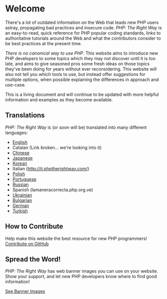 # Welcome

There's a lot of outdated information on the Web that leads new PHP users astray,
propagating bad practices and insecure code. _PHP: The Right Way_ is an easy-to-read,
quick reference for PHP popular coding standards, links to authoritative tutorials
around the Web and what the contributors consider to be best practices at the present
time.

_There is no canonical way to use PHP_. This website aims to introduce new PHP
developers to some topics which they may not discover until it is too late, and aims
to give seasoned pros some fresh ideas on those topics they've been doing for years
without ever reconsidering. This website will also not tell you which tools to use, but
instead offer suggestions for multiple options, when possible explaining the differences
in approach and use-case.

This is a living document and will continue to be updated with more helpful information
and examples as they become available.

## Translations

_PHP: The Right Way_ is (or soon will be) translated into many different languages:

* [English](http://www.phptherightway.com)
* Catalan (Link broken... we're looking into it)
* [Chinese](http://wulijun.github.com/php-the-right-way)
* [Japanese](http://ja.phptherightway.com)
* [Korean](http://wafe.github.io/php-the-right-way/)
* Italian (http://it.phptherightway.com/)
* [Polish](http://pl.phptherightway.com/)
* [Portuguese](http://br.phptherightway.com/)
* [Russian](http://getjump.github.io/ru-php-the-right-way)
* Spanish (lamaneracorrecta.php.org.ve)
* [Ukrainian](http://iflista.github.com/php-the-right-way/)
* [Bulgarian](http://bg.phptherightway.com/)
* [German](http://rwetzlmayr.github.io/php-the-right-way/)
* [Turkish](http://hkulekci.github.io/php-the-right-way/)

## How to Contribute

Help make this website the best resource for new PHP programmers! [Contribute on GitHub][1]

## Spread the Word!

_PHP: The Right Way_ has web banner images you can use on your website. Show your support, and let new PHP developers
know where to find good information!

[See Banner Images][2]

[1]: https://github.com/codeguy/php-the-right-way/tree/gh-pages
[2]: /banners.html
